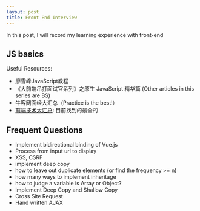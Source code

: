 ```yaml
---
layout: post
title: Front End Interview
---
```


In this post, I will record my learning experience with front-end

## JS basics
Useful Resources:
* 廖雪峰JavaScript教程
* 《大前端吊打面试官系列》之原生 JavaScript 精华篇 (Other articles in this series are BS)
*  牛客网面经大汇总（Practice is the best!）
* [前端技术大汇总](https://fecommunity.github.io/front-end-interview/): 目前找到的最全的

## Frequent Questions
* Implement bidirectional binding of Vue.js
* Process from input url to display
* XSS, CSRF
* implement deep copy
* how to leave out duplicate elements (or find the frequency >= n)
* how many ways to implement inheritage
* how to judge a variable is Array or Object?
* Implement Deep Copy and Shallow Copy
* Cross Site Request
* Hand written AJAX
